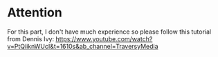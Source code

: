 # Attention

For this part, I don't have much experience so please follow this tutorial from Dennis Ivy: https://www.youtube.com/watch?v=PtQiiknWUcI&t=1610s&ab_channel=TraversyMedia

